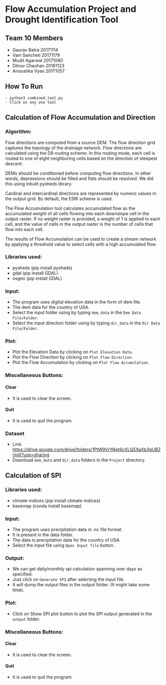 # Flow Accumulation Project and Drought Identification Tool

## Team 10 Members
- Gaurav Batra 20171114
- Vani Sancheti 20171179
- Mudit Agarwal 20171090
- Dhruv Chauhan 20161123
- Anoushka Vyas 20171057

## How To Run
```
- python3 combined_tool.py
- Click on any one tool
```

## Calculation of Flow Accumulation and Direction

### Algorithm:
Flow directions are computed from a source DEM. The flow direction grid captures the topology of the drainage network. Flow directions are calculated using the D8 routing scheme. In this routing mode, each cell is routed to one of eight neighboring cells based on the direction of steepest descent.

DEMs should be conditioned before computing flow directions. In other words, depressions should be filled and flats should be resolved. We did this using inbuilt pysheds library.

Cardinal and intercardinal directions are represented by numeric values in the output grid. By default, the ESRI scheme is used. 

The Flow Accumulation tool calculates accumulated flow as the accumulated weight of all cells flowing into each downslope cell in the output raster. If no weight raster is provided, a weight of 1 is applied to each cell, and the value of cells in the output raster is the number of cells that flow into each cell.

The results of Flow Accumulation can be used to create a stream network by applying a threshold value to select cells with a high accumulated flow.

### Libraries used:

- pysheds (pip install pysheds)
- gdal (pip install GDAL)
- osgeo (pip install GDAL)

### Input:
- The program uses digital elevation data in the form of dem file.
- The dem data for the country of USA.
- Select the input folder using by typing `dem_data` in the `Dem Data File/Folder`.
- Select the input direction folder using by typing `dir_data` in the `Dir Data File/Folder`.

### Plot:
- Plot the Elevation Data by clicking on `Plot Elevation Data`.
- Plot the Flow Direction by clicking on `Plot Flow Direction`.
- Plot the Flow Accumulation by clicking on `Plot Flow Accumulation`.

### Miscellaneous Buttons:
#### Clear
- It is used to clear the screen.

#### Quit
- It is used to quit the program.

### Dataset
- Link: https://drive.google.com/drive/folders/1PtW9Vr1f4et6cXLQ5XaXb3gUBZrjnijt?usp=sharing
- Download `dem_data` and `dir_data` folders in the `Project` directory.

## Calculation of SPI

### Libraries used:

- climate-indices (pip install climate-indices)
- basemap (conda install basemap)

### Input:
- The program uses precipitation data in .nc file format.
- It is present in the data folder. 
- The data is precipitation data for the country of USA.
- Select the input file using `Open Input file` button.

### Output:
- We can get daily/monthly spi calculation spanning over days as specified.
- Just click on `Generate SPI` after selecting the input file.
- It will dump the output files in the output folder. (It might take some time).

### Plot:
- Click on Show SPI plot button to plot the SPI output generated in the `output` folder.

### Miscellaneous Buttons:
#### Clear
- It is used to clear the screen.

#### Quit
- It is used to quit the program.
